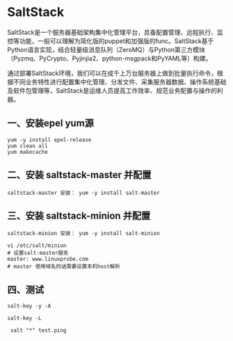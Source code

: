 # SaltStack
SaltStack是一个服务器基础架构集中化管理平台，具备配置管理、远程执行、监控等功能，一般可以理解为简化版的puppet和加强版的func。SaltStack基于Python语言实现，结合轻量级消息队列（ZeroMQ）与Python第三方模块（Pyzmq、PyCrypto、Pyjinjia2、python-msgpack和PyYAML等）构建。

通过部署SaltStack环境，我们可以在成千上万台服务器上做到批量执行命令，根据不同业务特性进行配置集中化管理、分发文件、采集服务器数据、操作系统基础及软件包管理等，SaltStack是运维人员提高工作效率、规范业务配置与操作的利器。


## 一、安装epel yum源
```
yum -y install epel-release 
yum clean all 
yum makecache
```


## 二、安装 saltstack-master 并配置
```
saltstack-master 安装： yum -y install salt-master

```


## 三、安装 saltstack-minion 并配置
```
saltstack-minion 安装： yum -y install salt-minion

vi /etc/salt/minion
# 设置salt-master服务
master: www.linuxprobe.com
# master 使用域名的话需要设置本机host解析
```
## 四、测试
```
salt-key -y -A

salt-key -L 

 salt "*" test.ping 
```
